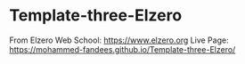 # Template-three-Elzero
From Elzero Web School: https://www.elzero.org
Live Page: https://mohammed-fandees.github.io/Template-three-Elzero/
